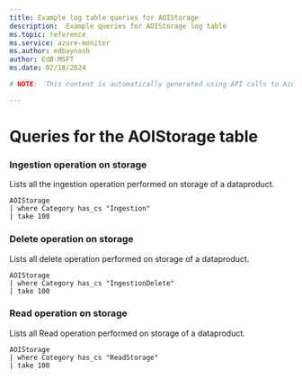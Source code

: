 ```yaml
---
title: Example log table queries for AOIStorage
description:  Example queries for AOIStorage log table
ms.topic: reference
ms.service: azure-monitor
ms.author: edbaynash
author: EdB-MSFT
ms.date: 02/18/2024

# NOTE:  This content is automatically generated using API calls to Azure. Any edits made on these files will be overwritten in the next run of the script. 

---
```


# Queries for the AOIStorage table


### Ingestion operation on storage  


Lists all the ingestion operation performed on storage of a dataproduct.  

```query
AOIStorage
| where Category has_cs "Ingestion"
| take 100
```



### Delete operation on storage  


Lists all delete operation performed on storage of a dataproduct.  

```query
AOIStorage
| where Category has_cs "IngestionDelete"
| take 100
```



### Read operation on storage  


Lists all Read operation performed on storage of a dataproduct.  

```query
AOIStorage
| where Category has_cs "ReadStorage"
| take 100
```

